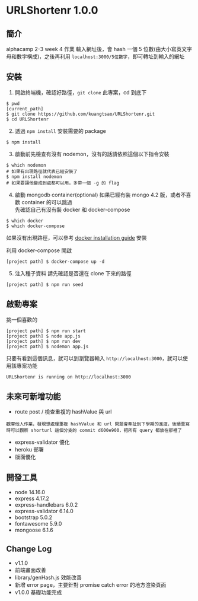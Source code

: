 # URLShortenr 1.0.0

## 簡介
alphacamp 2-3 week 4 作業
輸入網址後，會 hash 一個 5 位數(由大小寫英文字母和數字構成)，之後再利用 `localhost:3000/5位數字`，即可轉址到輸入的網址

## 安裝
1. 開啟終端機，確認好路徑，`git clone` 此專案，cd 到底下
```
$ pwd
[current_path]
$ git clone https://github.com/kuangtsao/URLShortenr.git
$ cd URLShortenr
```
2. 透過 `npm install` 安裝需要的 package
```
$ npm install
```
3. 啟動前先檢查有沒有 nodemon，沒有的話請依照這個以下指令安裝
```
$ which nodemon
# 如果有出現路徑就代表已經安裝了
$ npm install nodemon
# 如果要讓他變成到處都可以用，多帶一個 -g 的 flag
```

4. 啟動 mongodb container(optional)
如果已經有裝 mongo 4.2 版，或者不喜歡 container 的可以跳過  
先確認自己有沒有裝 docker 和 docker-compose
```
$ which docker
$ which docker-compose
```
如果沒有出現路徑，可以參考 [docker installation guide](https://docs.docker.com/compose/install/) 安裝  

利用 docker-compose 開啟  
```
[project path] $ docker-compose up -d
```

5. 注入種子資料
請先確認是否還在 clone 下來的路徑
```
[project path] $ npm run seed
```
## 啟動專案
挑一個喜歡的
```
[project path] $ npm run start
[project path] $ node app.js
[project path] $ npm run dev
[project path] $ nodemon app.js
```
只要有看到這個訊息，就可以到瀏覽器輸入 `http://localhost:3000`，就可以使用該專案功能
```
URLShortenr is running on http://localhost:3000
```
## 未來可新增功能
- route post / 檢查重複的 hashValue 與 url
```
觀摩他人作業，發現想處理重複 hashValue 和 url 問題會牽扯到下學期的進度，後續重寫時可以觀察 shorturl 這個分支的 commit d600e900，把所有 query 都放在那裡了
```
- express-validator 優化
- heroku 部署
- 版面優化

## 開發工具
- node 14.16.0
- express 4.17.2
- express-handlebars 6.0.2
- express-validator 6.14.0
- bootstrap 5.0.2
- fontawesome 5.9.0
- mongoose 6.1.6

## Change Log
- v1.1.0 
 - 前端畫面改善
 - library/genHash.js 效能改善
 - 新增 error page，主要針對 promise catch error 的地方渲染頁面
- v1.0.0 基礎功能完成
